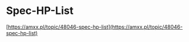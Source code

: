 # Spec-HP-List

[https://amxx.pl/topic/48046-spec-hp-list](https://amxx.pl/topic/48046-spec-hp-list)
